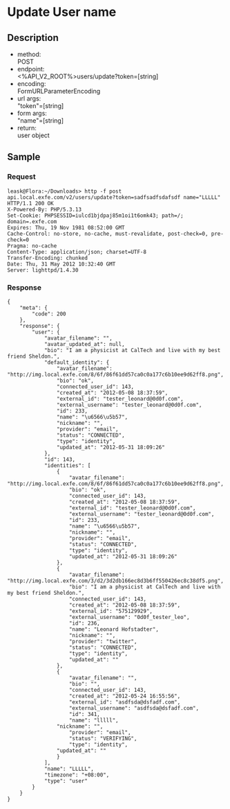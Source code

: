 # Update User name
## Description

* method:    
	POST    
* endpoint:    
	<%API_V2_ROOT%>users/update?token=[string]    
* encoding:    
	FormURLParameterEncoding    
* url args:     
	"token"=[string]    
* form args:     
	"name"=[string]    
* return:    
	user object    
	
## Sample
### Request
	leask@Flora:~/Downloads> http -f post api.local.exfe.com/v2/users/update?token=sadfsadfsdafsdf name="LLLLL"
	HTTP/1.1 200 OK
	X-Powered-By: PHP/5.3.13
	Set-Cookie: PHPSESSID=iulcd1bjdpaj85m1oi1t6omk43; path=/; domain=.exfe.com
	Expires: Thu, 19 Nov 1981 08:52:00 GMT
	Cache-Control: no-store, no-cache, must-revalidate, post-check=0, pre-check=0
	Pragma: no-cache
	Content-Type: application/json; charset=UTF-8
	Transfer-Encoding: chunked
	Date: Thu, 31 May 2012 10:32:40 GMT
	Server: lighttpd/1.4.30
### Response
	{
	    "meta": {
	        "code": 200
	    }, 
	    "response": {
	        "user": {
	            "avatar_filename": "", 
	            "avatar_updated_at": null, 
	            "bio": "I am a physicist at CalTech and live with my best friend Sheldon.", 
	            "default_identity": {
	                "avatar_filename": "http://img.local.exfe.com/8/6f/86f61dd57ca0c0a177c6b10ee9d62ff8.png", 
	                "bio": "ok", 
	                "connected_user_id": 143, 
	                "created_at": "2012-05-08 18:37:59", 
	                "external_id": "tester_leonard@0d0f.com", 
	                "external_username": "tester_leonard@0d0f.com", 
	                "id": 233, 
	                "name": "\u6566\u5b57", 
	                "nickname": "", 
	                "provider": "email", 
	                "status": "CONNECTED", 
	                "type": "identity", 
	                "updated_at": "2012-05-31 18:09:26"
	            }, 
	            "id": 143, 
	            "identities": [
	                {
	                    "avatar_filename": "http://img.local.exfe.com/8/6f/86f61dd57ca0c0a177c6b10ee9d62ff8.png", 
	                    "bio": "ok", 
	                    "connected_user_id": 143, 
	                    "created_at": "2012-05-08 18:37:59", 
	                    "external_id": "tester_leonard@0d0f.com", 
	                    "external_username": "tester_leonard@0d0f.com", 
	                    "id": 233, 
	                    "name": "\u6566\u5b57", 
	                    "nickname": "", 
	                    "provider": "email", 
	                    "status": "CONNECTED", 
	                    "type": "identity", 
	                    "updated_at": "2012-05-31 18:09:26"
	                }, 
	                {
	                    "avatar_filename": "http://img.local.exfe.com/3/d2/3d2db166ec8d3b6ff550426ec8c38df5.png", 
	                    "bio": "I am a physicist at CalTech and live with my best friend Sheldon.", 
	                    "connected_user_id": 143, 
	                    "created_at": "2012-05-08 18:37:59", 
	                    "external_id": "575129929", 
	                    "external_username": "0d0f_tester_leo", 
	                    "id": 236, 
	                    "name": "Leonard Hofstadter", 
	                    "nickname": "", 
	                    "provider": "twitter", 
	                    "status": "CONNECTED", 
	                    "type": "identity", 
	                    "updated_at": ""
	                }, 
	                {
	                    "avatar_filename": "", 
	                    "bio": "", 
	                    "connected_user_id": 143, 
	                    "created_at": "2012-05-24 16:55:56", 
	                    "external_id": "asdfsda@dsfadf.com", 
	                    "external_username": "asdfsda@dsfadf.com", 
	                    "id": 341, 
	                    "name": "lllll", 
                    "nickname": "", 
	                    "provider": "email", 
	                    "status": "VERIFYING", 
	                    "type": "identity", 
                    "updated_at": ""
	                }
	            ], 
	            "name": "LLLLL", 
	            "timezone": "+08:00", 
	            "type": "user"
	        }
	    }
	}

